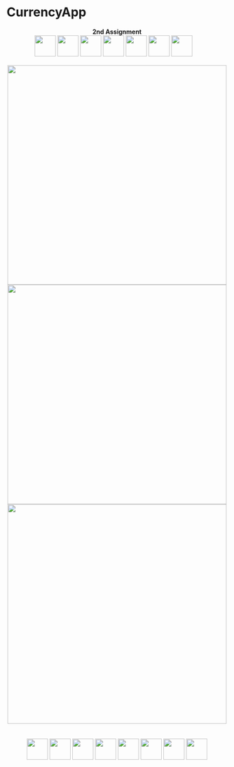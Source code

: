 # CurrencyApp


<p align="center">
  <b>2nd Assignment</b><br>
  <img src="http://www.clker.com/cliparts/c/5/9/1/13663724661045000346Conversion_Of_Currency.svg.hi.png" width="48" >
  <img src="http://www.clker.com/cliparts/c/5/9/1/13663724661045000346Conversion_Of_Currency.svg.hi.png" width="48" >
  <img src="http://www.clker.com/cliparts/c/5/9/1/13663724661045000346Conversion_Of_Currency.svg.hi.png" width="48" >
  <img src="http://www.clker.com/cliparts/c/5/9/1/13663724661045000346Conversion_Of_Currency.svg.hi.png" width="48" >
  <img src="http://www.clker.com/cliparts/c/5/9/1/13663724661045000346Conversion_Of_Currency.svg.hi.png" width="48" >
  <img src="http://www.clker.com/cliparts/c/5/9/1/13663724661045000346Conversion_Of_Currency.svg.hi.png" width="48" >
  <img src="http://www.clker.com/cliparts/c/5/9/1/13663724661045000346Conversion_Of_Currency.svg.hi.png" width="48" >
    <br><br>
  <img src="https://i.imgflip.com/1nygzj.jpg" width="500">
  <img src="https://i.imgflip.com/1nyg4v.jpg" width="500">
  <img src="https://i.imgflip.com/1nygsj.jpg" width="500">
    <br><br>
  <img src="http://www.clker.com/cliparts/c/5/9/1/13663724661045000346Conversion_Of_Currency.svg.hi.png" width="48" >
  <img src="http://www.clker.com/cliparts/c/5/9/1/13663724661045000346Conversion_Of_Currency.svg.hi.png" width="48" >
  <img src="http://www.clker.com/cliparts/c/5/9/1/13663724661045000346Conversion_Of_Currency.svg.hi.png" width="48" >
  <img src="http://www.clker.com/cliparts/c/5/9/1/13663724661045000346Conversion_Of_Currency.svg.hi.png" width="48" >
  <img src="http://www.clker.com/cliparts/c/5/9/1/13663724661045000346Conversion_Of_Currency.svg.hi.png" width="48" >
  <img src="http://www.clker.com/cliparts/c/5/9/1/13663724661045000346Conversion_Of_Currency.svg.hi.png" width="48" >
  <img src="http://www.clker.com/cliparts/c/5/9/1/13663724661045000346Conversion_Of_Currency.svg.hi.png" width="48" >
  <img src="https://imgflip.com/i/1orx0t" width="48" >
</p>
